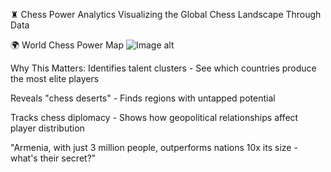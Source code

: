 ♜ Chess Power Analytics
Visualizing the Global Chess Landscape Through Data

🌍 World Chess Power Map
![Image alt](https://github.com/Chess-Rankings-Data-Analysis/blob/main/DATA/scr.chess%20dashboard%201.png)

Why This Matters:
Identifies talent clusters - See which countries produce the most elite players

Reveals "chess deserts" - Finds regions with untapped potential

Tracks chess diplomacy - Shows how geopolitical relationships affect player distribution

"Armenia, with just 3 million people, outperforms nations 10x its size - what's their secret?"
